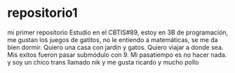 # repositorio1
mi primer repositorio
Estudio en el CBTIS#89, estoy en 3B de programación, 
me gustan los juegos de gatitos, no le entiendo a matemáticas, se me da bien dormir.
Quiero una casa con jardín y gatos.
Quiero viajar a donde sea.
Mis exitos fueron pasar submódulo con 9.
Mi pasatiempo es no hacer nada.
y soy un chico trans llamado nik y me gusta ricardo y mucho pollo 

